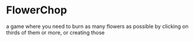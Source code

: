 # FlowerChop
a game where you need to burn as many flowers as possible by clicking on thirds of them or more, or creating those
